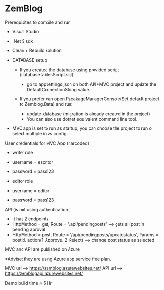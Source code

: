 # ZemBlog

Prerequisites to compile and run

- Visual Studio
- .Net 5 sdk
- Clean + Rebuild solution
- DATABASE setup
  - If you created the database using provided script (databaseTablesScript.sql)
    - go to appsettings.json on both API+MVC project and update the DefaultConnectionString value.
    
  - If you prefer can open PacakageManagerConsole(Set default project to Zemblog.Data) and run:
      - update-database (migration is already created in the project)
      * You can also use dotnet equivalent command line tool.
  
- MVC app is set to run as startup, you can choose the project to run o select multiple in vs config.

User credentials for MVC App (harcoded)
- writer role
 - username = escritor
 - password = pass123
 
- editor role
 - username = editor
 - password = pass123

 API (is not using authentication.)
 - It has 2 endpoints 
  - HttpMethod = get, Route = '/api/pendingposts' --> gets all post in pending aproval
  - HttpMethod = post, Route = '/api/pendingposts/updatestatus', Params = postId, action(1-Approve, 2-Reject) --> change post status as selected
  
MVC and API are published on Azure
 
 *Advise: they are using Azure app service free plan.
 
 MVC url --> https://zemblog.azurewebsites.net/
 API url --> https://zemblogapi.azurewebsites.net/


Demo build time ≈ 5 Hr
